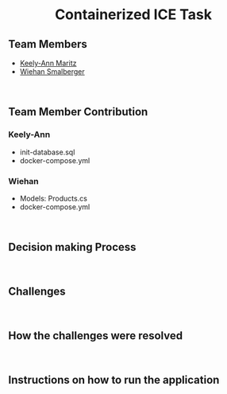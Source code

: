 <h1 align="center">Containerized ICE Task</h1>

## Team Members 
* [Keely-Ann Maritz](https://github.com/Keely-Ann/)
* [Wiehan Smalberger](https://github.com/wiehan007)

<br>

## Team Member Contribution
### Keely-Ann
  * init-database.sql
  * docker-compose.yml

### Wiehan
* Models: Products.cs
* docker-compose.yml

<br>

## Decision making Process


<br>

## Challenges


<br>

## How the challenges were resolved


<br>

## Instructions on how to run the application 


<br>

